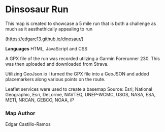 # Dinsosaur Run
This map is created to showcase a 5 mile run that is both a challenge as much as it aesthethically appealing to run

(https://edgarc13.github.io/dinosaur/)

**Languages** 
HTML, JavaScript and CSS

A GPX file of the run was recorded utilzing a Garmin Forerunner 230. This was then uploaded and downloaded from Strava.

Utilizing GeoJson.io I turned the GPX file into a GeoJSON and added placemarkers along various points on the route.

Leaflet services were used to create a basemap
Source: Esri; National Geographic, Esri, DeLorme, NAVTEQ, UNEP-WCMC, USGS, NASA, ESA, METI, NRCAN, GEBCO, NOAA, iP

### Map Author
Edgar Castillo-Ramos
